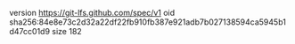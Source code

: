 version https://git-lfs.github.com/spec/v1
oid sha256:84e8e73c2d32a22df22fb910fb387e921adb7b027138594ca5945b1d47cc01d9
size 182
